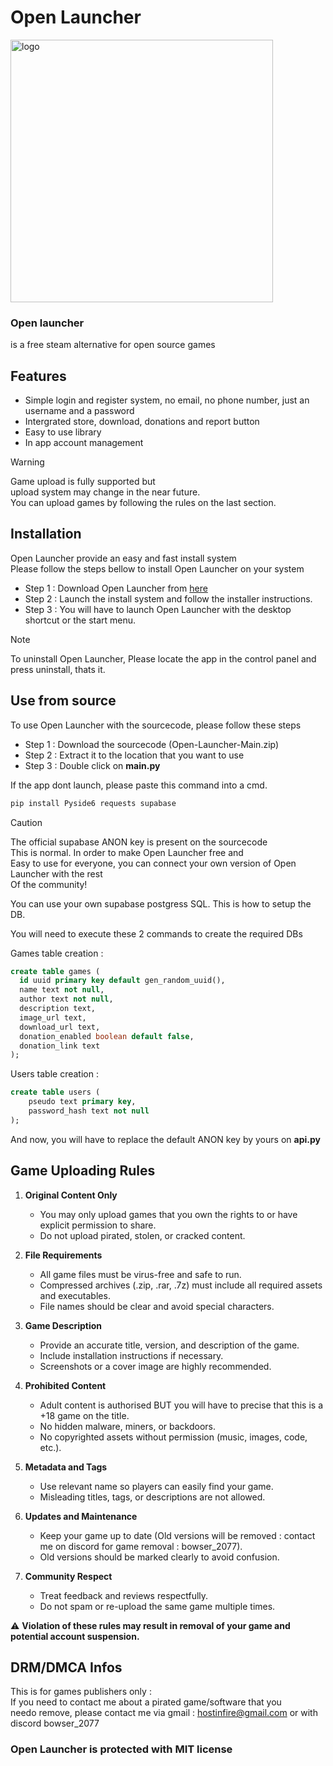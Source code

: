 # Open Launcher

<img width="420" height="420" alt="logo" src="https://github.com/user-attachments/assets/675064f3-7dba-4079-a417-878e4a974f3f" />

### Open launcher
is a free steam alternative for open source games

## Features 

  - Simple login and register system, no email, no phone number, just an username and a password
  - Intergrated store, download, donations and report button
  - Easy to use library
  - In app account management

> [!WARNING]
> Game upload is fully supported but  
> upload system may change in the near future.  
> You can upload games by following the rules on the last section.

## Installation

Open Launcher provide an easy and fast install system  
Please follow the steps bellow to install Open Launcher on your system  

  - Step 1 : Download Open Launcher from [here](https://bowser-2077.github.io/openlauncher)
  - Step 2 : Launch the install system and follow the installer instructions.
  - Step 3 : You will have to launch Open Launcher with the desktop shortcut or the start menu.

> [!NOTE]
> To uninstall Open Launcher,
> Please locate the app in the control panel
> and press uninstall, thats it.


## Use from source

To use Open Launcher with the sourcecode, please follow these steps

  - Step 1 : Download the sourcecode (Open-Launcher-Main.zip)
  - Step 2 : Extract it to the location that you want to use
  - Step 3 : Double click on **main.py**

If the app dont launch, please paste this command into a cmd.

  ```bash
pip install Pyside6 requests supabase
  ```

> [!CAUTION]
> The official supabase ANON key is present on the sourcecode  
> This is normal. In order to make Open Launcher free and  
> Easy to use for everyone, you can connect your own version
> of Open Launcher with the rest  
> Of the community!

You can use your own supabase postgress SQL. This is how to setup the DB.  

You will need to execute these 2 commands to create the required DBs  

Games table creation :

```sql
create table games (
  id uuid primary key default gen_random_uuid(),
  name text not null,
  author text not null,
  description text,
  image_url text,
  download_url text,
  donation_enabled boolean default false,
  donation_link text
);
```

Users table creation :

```sql
create table users (
    pseudo text primary key,
    password_hash text not null
);
```

And now, you will have to replace the default ANON key by yours on **api.py**


## Game Uploading Rules

1. **Original Content Only**  
   - You may only upload games that you own the rights to or have explicit permission to share.  
   - Do not upload pirated, stolen, or cracked content.  

2. **File Requirements**  
   - All game files must be virus-free and safe to run.  
   - Compressed archives (.zip, .rar, .7z) must include all required assets and executables.  
   - File names should be clear and avoid special characters.  

3. **Game Description**  
   - Provide an accurate title, version, and description of the game.  
   - Include installation instructions if necessary.  
   - Screenshots or a cover image are highly recommended.  

4. **Prohibited Content**  
   - Adult content is authorised BUT you will have to precise that this is a +18 game on the title.  
   - No hidden malware, miners, or backdoors.  
   - No copyrighted assets without permission (music, images, code, etc.).  

5. **Metadata and Tags**  
   - Use relevant name so players can easily find your game.  
   - Misleading titles, tags, or descriptions are not allowed.  

6. **Updates and Maintenance**  
   - Keep your game up to date (Old versions will be removed : contact me on discord for game removal : bowser_2077).  
   - Old versions should be marked clearly to avoid confusion.  

7. **Community Respect**  
   - Treat feedback and reviews respectfully.  
   - Do not spam or re-upload the same game multiple times.  

⚠️ **Violation of these rules may result in removal of your game and potential account suspension.**


## DRM/DMCA Infos

This is for games publishers only :  
If you need to contact me about a pirated game/software that you  
needo remove, please contact me via gmail : hostinfire@gmail.com or with discord bowser_2077

### Open Launcher is protected with MIT license



